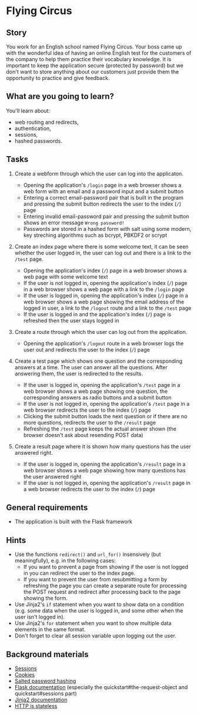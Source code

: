 # Flying Circus

## Story

You work for an English school named Flying Circus. Your boss came up with the
wonderful idea of having an online English test for the customers of the company
to help them practice their vocabulary knowledge. It is important to keep the
application secure (protected by password) but we don't want to store anything
about our customers just provide them the opportunity to practice and give feedback.

## What are you going to learn?

You'll learn about:

- web routing and redirects,
- authentication,
- sessions,
- hashed passwords.

## Tasks

1. Create a webform through which the user can log into the applicaton.
    - Opening the application's `/login` page in a web browser shows a web form with an email and a password input and a submit button
    - Entering a correct email-password pair that is built in the program and pressing the submit button redirects the user to the index (`/`) page
    - Entering invalid email-password pair and pressing the submit button shows an error message `Wrong password!`
    - Passwords are stored in a hashed form with salt using some modern, key streching algorithms such as bcrypt, PBKDF2 or scrypt

2. Create an index page where there is some welcome text, it can be seen whether the user logged in, the user can log out and there is a link to the `/test` page.
    - Opening the application's index (`/`) page in a web browser shows a web page with some welcome text
    - If the user is not logged in, opening the application's index (`/`) page in a web browser shows a web page with a link to the `/login` page
    - If the user is logged in, opening the application's index (`/`) page in a web browser shows a web page showing the email address of the logged in user, a link to the `/logout` route and a link to the `/test` page
    - If the user is logged in and the application's index (`/`) page is refreshed then the user stays logged in

3. Create a route through which the user can log out from the application.
    - Opening the application's `/logout` route in a web browser logs the user out and redirects the user to the index (`/`) page

4. Create a test page which shows one question and the corresponding answers at a time. The user can answer all the questions. After answering them, the user is redirected to the results.
    - If the user is logged in, opening the application's `/test` page in a web browser shows a web page showing one question, the corresponding answers as radio buttons and a submit button
    - If the user is not logged in, opening the application's `/test` page in a web browser redirects the user to the index (`/`) page
    - Clicking the submit button loads the next question or if there are no more questions, redirects the user to the `/result` page
    - Refreshing the `/test` page keeps the actual answer shown (the browser doesn't ask about resending POST data)

5. Create a result page where it is shown how many questions has the user answered right.
    - If the user is logged in, opening the application's `/result` page in a web browser shows a web page showing how many questions has the user answered right
    - If the user is not logged in, opening the application's `/result` page in a web browser redirects the user to the index (`/`) page

## General requirements

- The application is built with the Flask framework

## Hints


- Use the functions `redirect()` and `url_for()` insensively (but meaningfully),
  e.g. in the following cases:
  - If you want to prevent a page from showing if the user is not logged in
    you can redirect the user to the index page.
  - If you want to prevent the user from resubmitting a form by refreshing the page
    you can create a separate route for processing the POST request and redirect
    after processing back to the page showing the form.
- Use Jinja2's `if` statement when you want to show data on a condition (e.g.
  some data when the user is logged in, and some other when the user isn't logged in).
- Use Jinja2's `for` statement when you want to show multiple data elements in the same format.
- Don't forget to clear all session variable upon logging out the user.
  

## Background materials

- <i class="far fa-exclamation"></i> [Sessions](project/curriculum/materials/pages/web/authentication-sessions.md)
- <i class="far fa-book-open"></i> [Cookies](project/curriculum/materials/pages/web/authentication-cookies.md)
- <i class="far fa-exclamation"></i> [Salted password hashing](project/curriculum/materials/pages/web-security/salted-password-hashing.md)
- <i class="far fa-exclamation"></i> [Flask documentation](http://flask.palletsprojects.com/) (especially the quickstart#the-request-object and quickstart#sessions part)
- <i class="far fa-book-open"></i> [Jinja2 documentation](https://jinja.palletsprojects.com/en/2.10.x/templates/)
- <i class="far fa-book-open"></i> [HTTP is stateless](project/curriculum/materials/pages/web/authentication-http-stateless.md)
